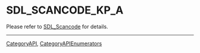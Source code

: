 # SDL_SCANCODE_KP_A

Please refer to [SDL_Scancode](SDL_Scancode) for details.

----
[CategoryAPI](CategoryAPI), [CategoryAPIEnumerators](CategoryAPIEnumerators)

